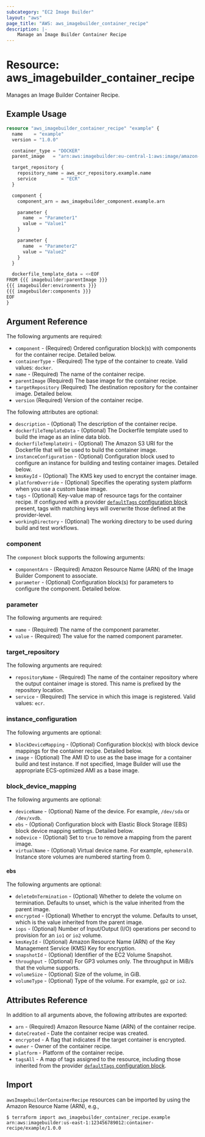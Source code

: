 ```yaml
---
subcategory: "EC2 Image Builder"
layout: "aws"
page_title: "AWS: aws_imagebuilder_container_recipe"
description: |-
    Manage an Image Builder Container Recipe
---
```


# Resource: aws_imagebuilder_container_recipe

Manages an Image Builder Container Recipe.

## Example Usage

```terraform
resource "aws_imagebuilder_container_recipe" "example" {
  name    = "example"
  version = "1.0.0"

  container_type = "DOCKER"
  parent_image   = "arn:aws:imagebuilder:eu-central-1:aws:image/amazon-linux-x86-latest/x.x.x"

  target_repository {
    repository_name = aws_ecr_repository.example.name
    service         = "ECR"
  }

  component {
    component_arn = aws_imagebuilder_component.example.arn

    parameter {
      name  = "Parameter1"
      value = "Value1"
    }

    parameter {
      name  = "Parameter2"
      value = "Value2"
    }
  }

  dockerfile_template_data = <<EOF
FROM {{{ imagebuilder:parentImage }}}
{{{ imagebuilder:environments }}}
{{{ imagebuilder:components }}}
EOF
}
```

## Argument Reference

The following arguments are required:

* `component` - (Required) Ordered configuration block(s) with components for the container recipe. Detailed below.
* `containerType` - (Required) The type of the container to create. Valid values: `docker`.
* `name` - (Required) The name of the container recipe.
* `parentImage` (Required) The base image for the container recipe.
* `targetRepository` (Required) The destination repository for the container image. Detailed below.
* `version` (Required) Version of the container recipe.

The following attributes are optional:

* `description` - (Optional) The description of the container recipe.
* `dockerfileTemplateData` - (Optional) The Dockerfile template used to build the image as an inline data blob.
* `dockerfileTemplateUri` - (Optional) The Amazon S3 URI for the Dockerfile that will be used to build the container image.
* `instanceConfiguration` - (Optional) Configuration block used to configure an instance for building and testing container images. Detailed below.
* `kmsKeyId` - (Optional) The KMS key used to encrypt the container image.
* `platformOverride` - (Optional) Specifies the operating system platform when you use a custom base image.
* `tags` - (Optional) Key-value map of resource tags for the container recipe. If configured with a provider [`defaultTags` configuration block](https://registry.terraform.io/providers/hashicorp/aws/latest/docs#default_tags-configuration-block) present, tags with matching keys will overwrite those defined at the provider-level.
* `workingDirectory` - (Optional) The working directory to be used during build and test workflows.

### component

The `component` block supports the following arguments:

* `componentArn` - (Required) Amazon Resource Name (ARN) of the Image Builder Component to associate.
* `parameter` - (Optional) Configuration block(s) for parameters to configure the component. Detailed below.

### parameter

The following arguments are required:

* `name` - (Required) The name of the component parameter.
* `value` - (Required) The value for the named component parameter.

### target_repository

The following arguments are required:

* `repositoryName` - (Required) The name of the container repository where the output container image is stored. This name is prefixed by the repository location.
* `service` - (Required) The service in which this image is registered. Valid values: `ecr`.

### instance_configuration

The following arguments are optional:

* `blockDeviceMapping` - (Optional) Configuration block(s) with block device mappings for the container recipe. Detailed below.
* `image` - (Optional) The AMI ID to use as the base image for a container build and test instance. If not specified, Image Builder will use the appropriate ECS-optimized AMI as a base image.

### block_device_mapping

The following arguments are optional:

* `deviceName` - (Optional) Name of the device. For example, `/dev/sda` or `/dev/xvdb`.
* `ebs` - (Optional) Configuration block with Elastic Block Storage (EBS) block device mapping settings. Detailed below.
* `noDevice` - (Optional) Set to `true` to remove a mapping from the parent image.
* `virtualName` - (Optional) Virtual device name. For example, `ephemeral0`. Instance store volumes are numbered starting from 0.

#### ebs

The following arguments are optional:

* `deleteOnTermination` - (Optional) Whether to delete the volume on termination. Defaults to unset, which is the value inherited from the parent image.
* `encrypted` - (Optional) Whether to encrypt the volume. Defaults to unset, which is the value inherited from the parent image.
* `iops` - (Optional) Number of Input/Output (I/O) operations per second to provision for an `io1` or `io2` volume.
* `kmsKeyId` - (Optional) Amazon Resource Name (ARN) of the Key Management Service (KMS) Key for encryption.
* `snapshotId` - (Optional) Identifier of the EC2 Volume Snapshot.
* `throughput` - (Optional) For GP3 volumes only. The throughput in MiB/s that the volume supports.
* `volumeSize` - (Optional) Size of the volume, in GiB.
* `volumeType` - (Optional) Type of the volume. For example, `gp2` or `io2`.

## Attributes Reference

In addition to all arguments above, the following attributes are exported:

* `arn` - (Required) Amazon Resource Name (ARN) of the container recipe.
* `dateCreated` - Date the container recipe was created.
* `encrypted` - A flag that indicates if the target container is encrypted.
* `owner` - Owner of the container recipe.
* `platform` - Platform of the container recipe.
* `tagsAll` - A map of tags assigned to the resource, including those inherited from the provider [`defaultTags` configuration block](https://registry.terraform.io/providers/hashicorp/aws/latest/docs#default_tags-configuration-block).

## Import

`awsImagebuilderContainerRecipe` resources can be imported by using the Amazon Resource Name (ARN), e.g.,

```
$ terraform import aws_imagebuilder_container_recipe.example arn:aws:imagebuilder:us-east-1:123456789012:container-recipe/example/1.0.0
```

<!-- cache-key: cdktf-0.17.0-pre.15 input-d87af9c775fd73356ffc58e655a80aada93a1a9f2102e9db2909e3d66cae54d8 -->